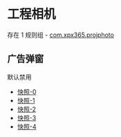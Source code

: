 # 工程相机

存在 1 规则组 - [com.xpx365.projphoto](/src/apps/com.xpx365.projphoto.ts)

## 广告弹窗

默认禁用

- [快照-0](https://i.gkd.li/import/13695604)
- [快照-1](https://i.gkd.li/import/13762212)
- [快照-2](https://i.gkd.li/import/13762195)
- [快照-3](https://i.gkd.li/import/13762196)
- [快照-4](https://i.gkd.li/import/13695668)
